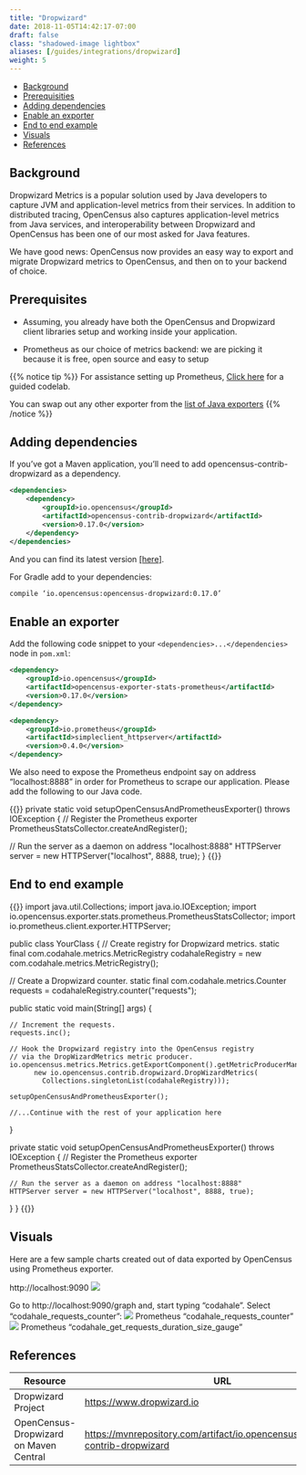 ```yaml
---
title: "Dropwizard"
date: 2018-11-05T14:42:17-07:00
draft: false
class: "shadowed-image lightbox"
aliases: [/guides/integrations/dropwizard]
weight: 5
---
```


- [Background](#background)
- [Prerequisities](#prerequisites)
- [Adding dependencies](#adding-dependencies)
- [Enable an exporter](#enable-an-exporter)
- [End to end example](#end-to-end-example)
- [Visuals](#visuals)
- [References](#references)

## Background
Dropwizard Metrics is a popular solution used by Java developers to capture JVM and application-level metrics from their services. In addition to distributed tracing, OpenCensus also captures application-level metrics from Java services, and interoperability between Dropwizard and OpenCensus has been one of our most asked for Java features.

We have good news: OpenCensus now provides an easy way to export and migrate Dropwizard metrics to OpenCensus, and then on to your backend of choice.

## Prerequisites
- Assuming, you already have both the OpenCensus and Dropwizard client libraries setup and working inside your application.

- Prometheus as our choice of metrics backend: we are picking it because it is free, open source and easy to setup

{{% notice tip %}}
For assistance setting up Prometheus, [Click here](/codelabs/prometheus) for a guided codelab.

You can swap out any other exporter from the [list of Java exporters](/guides/exporters/supported-exporters/java)
{{% /notice %}}

## Adding dependencies
If you’ve got a Maven application, you’ll need to add opencensus-contrib-dropwizard as a dependency.

```xml
<dependencies>
    <dependency>
        <groupId>io.opencensus</groupId>
        <artifactId>opencensus-contrib-dropwizard</artifactId>                  
        <version>0.17.0</version>
    </dependency>
</dependencies>
```

And you can find its latest version [\[here\]](https://mvnrepository.com/artifact/io.opencensus/opencensus-contrib-dropwizard).

For Gradle add to your dependencies:
```xml
compile ‘io.opencensus:opencensus-dropwizard:0.17.0’
```

## Enable an exporter
Add the following code snippet to your `<dependencies>...</dependencies>` node in `pom.xml`:

```xml
<dependency>
    <groupId>io.opencensus</groupId>
    <artifactId>opencensus-exporter-stats-prometheus</artifactId>
    <version>0.17.0</version>
</dependency>

<dependency>
    <groupId>io.prometheus</groupId>
    <artifactId>simpleclient_httpserver</artifactId>
    <version>0.4.0</version>
</dependency>
```
We also need to expose the Prometheus endpoint say on address “localhost:8888” in order for Prometheus to scrape our application. Please add the following to our Java code.

{{<highlight java>}}
private static void setupOpenCensusAndPrometheusExporter() throws IOException {
  // Register the Prometheus exporter
  PrometheusStatsCollector.createAndRegister();

  // Run the server as a daemon on address "localhost:8888"
  HTTPServer server = new HTTPServer("localhost", 8888, true);
}
{{</highlight>}}

## End to end example

{{<highlight java>}}
import java.util.Collections;
import java.io.IOException;
import io.opencensus.exporter.stats.prometheus.PrometheusStatsCollector;
import io.prometheus.client.exporter.HTTPServer;

public class YourClass {
  // Create registry for Dropwizard metrics.
  static final com.codahale.metrics.MetricRegistry
    codahaleRegistry = new com.codahale.metrics.MetricRegistry();

  // Create a Dropwizard counter.
  static final com.codahale.metrics.Counter
     requests = codahaleRegistry.counter("requests");

  public static void main(String[] args) {

    // Increment the requests.
    requests.inc();

    // Hook the Dropwizard registry into the OpenCensus registry
    // via the DropWizardMetrics metric producer.
    io.opencensus.metrics.Metrics.getExportComponent().getMetricProducerManager().add(
          new io.opencensus.contrib.dropwizard.DropWizardMetrics(
            Collections.singletonList(codahaleRegistry)));

    setupOpenCensusAndPrometheusExporter();

    //...Continue with the rest of your application here
  }

  private static void setupOpenCensusAndPrometheusExporter() throws IOException {
    // Register the Prometheus exporter
    PrometheusStatsCollector.createAndRegister();

    // Run the server as a daemon on address "localhost:8888"
    HTTPServer server = new HTTPServer("localhost", 8888, true);
  }
}
{{</highlight>}}

## Visuals
Here are a few sample charts created out of data exported by OpenCensus using Prometheus exporter.

http://localhost:9090
![](/images/prometheus-graph.png)

Go to http://localhost:9090/graph and, start typing “codahale”. Select “codahale_requests_counter”:
![](/images/prometheus-counter-graph.png)
Prometheus “codahale_requests_counter”
![](/images/prometheus-gauge-graph.png)
Prometheus “codahale_get_requests_duration_size_gauge”

## References
Resource|URL
---|---
Dropwizard Project|https://www.dropwizard.io
OpenCensus-Dropwizard on Maven Central|https://mvnrepository.com/artifact/io.opencensus/opencensus-contrib-dropwizard
